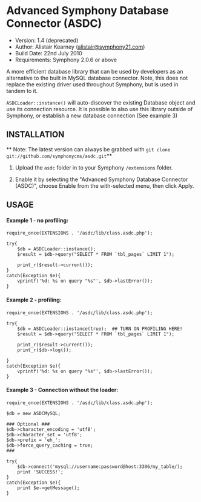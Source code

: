 # Advanced Symphony Database Connector (ASDC)

- Version: 1.4 (deprecated)
- Author: Alistair Kearney (alistair@symphony21.com)
- Build Date: 22nd July 2010
- Requirements: Symphony 2.0.6 or above

A more efficient database library that can be used by developers as an alternative to the built in MySQL database connector. Note, this does not replace the existing driver used throughout Symphony, but is used in tandem to it.

`ASDCLoader::instance()` will auto-discover the existing Database object and use its connection resource. It is possible to also use this library outside of Symphony, or establish a new database connection (See example 3)

## INSTALLATION

** Note: The latest version can always be grabbed with `git clone git://github.com/symphonycms/asdc.git`**

1. Upload the `asdc` folder in to your Symphony `/extensions` folder.

2. Enable it by selecting the "Advanced Symphony Database Connector (ASDC)", choose Enable from the with-selected menu, then click Apply.

## USAGE

#### Example 1 - no profiling:

	require_once(EXTENSIONS . '/asdc/lib/class.asdc.php');

	try{
		$db = ASDCLoader::instance();
		$result = $db->query("SELECT * FROM `tbl_pages` LIMIT 1");

		print_r($result->current());
	}
	catch(Exception $e){
		vprintf('%d: %s on query "%s"', $db->lastError());
	}


#### Example 2 - profiling:

	require_once(EXTENSIONS . '/asdc/lib/class.asdc.php');

	try{
		$db = ASDCLoader::instance(true);  ## TURN ON PROFILING HERE!
		$result = $db->query("SELECT * FROM `tbl_pages` LIMIT 1");

		print_r($result->current());
		print_r($db->log());

	}
	catch(Exception $e){
		vprintf('%d: %s on query "%s"', $db->lastError());
	}


#### Example 3 - Connection without the loader:

	require_once(EXTENSIONS . '/asdc/lib/class.asdc.php');

	$db = new ASDCMySQL;

	### Optional ###
	$db->character_encoding = 'utf8';
	$db->character_set = 'utf8';
	$db->prefix = 'eh_';
	$db->force_query_caching = true;
	###

	try{
		$db->connect('mysql://username:password@host:3306/my_table/);
		print 'SUCCESS!';
	}
	catch(Exception $e){
		print $e->getMessage();
	}
